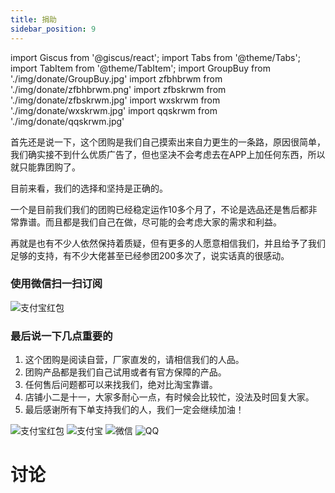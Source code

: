 ```yaml
---
title: 捐助
sidebar_position: 9
---
```

import Giscus from '@giscus/react';
import Tabs from '@theme/Tabs';
import TabItem from '@theme/TabItem';
import GroupBuy from './img/donate/GroupBuy.jpg'
import zfbhbrwm from './img/donate/zfbhbrwm.png'
import zfbskrwm from './img/donate/zfbskrwm.jpg'
import wxskrwm from './img/donate/wxskrwm.jpg'
import qqskrwm from './img/donate/qqskrwm.jpg'


<Tabs>

<TabItem value="GroupBuy" label="团购" default>
    <p>首先还是说一下，这个团购是我们自己摸索出来自力更生的一条路，原因很简单，我们确实接不到什么优质广告了，但也坚决不会考虑去在APP上加任何东西，所以就只能靠团购了。</p>
    <p>目前来看，我们的选择和坚持是正确的。</p>
    <p>一个是目前我们我们的团购已经稳定运作10多个月了，不论是选品还是售后都非常靠谱。而且都是我们自己在做，尽可能的会考虑大家的需求和利益。</p>
    <p>再就是也有不少人依然保持着质疑，但有更多的人愿意相信我们，并且给予了我们足够的支持，有不少大佬甚至已经参团200多次了，说实话真的很感动。</p>
  <h3>使用微信扫一扫订阅</h3>
    <img
    src={GroupBuy}
    alt="支付宝红包"
    />
  <h3>最后说一下几点重要的</h3>
  <ol>
    <li>这个团购是阅读自营，厂家直发的，请相信我们的人品。</li>
    <li>团购产品都是我们自己试用或者有官方保障的产品。</li>
    <li>任何售后问题都可以来找我们，绝对比淘宝靠谱。</li>
    <li>店铺小二是十一，大家多耐心一点，有时候会比较忙，没法及时回复大家。</li>
    <li>最后感谢所有下单支持我们的人，我们一定会继续加油！</li>
  </ol> 
</TabItem>

<TabItem value="zfbhbrwm" label="红包" default>
  <img
  src={zfbhbrwm}
  alt="支付宝红包"
  />
</TabItem>

<TabItem value="zfbskrwm" label="支付宝" default>
  <img
  src={zfbskrwm}
  alt="支付宝"
  />
</TabItem>

<TabItem value="wxskrwm" label="微信" default>
  <img
  src={wxskrwm}
  alt="微信"
  />
</TabItem>

<TabItem value="qqskrwm" label="QQ" default>
  <img
  src={qqskrwm}
  alt="QQ"
  />
</TabItem>

</Tabs>

# 讨论

<Giscus
  id="comments"
  repo="gedoor/gedoor.github.io"
  repoId="MDEwOlJlcG9zaXRvcnkxNjExMjczMjM"
  category="General"
  categoryId="DIC_kwDOCZqbm84CQvbE"
  mapping="title"
  term="Comments"
  reactionsEnabled="1"
  emitMetadata="0"
  inputPosition="top"
  theme="preferred_color_scheme"
  lang="zh-CN"
/>